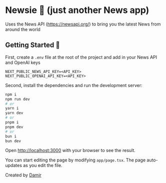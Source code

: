 # Newsie 📰 (just another News app)

Uses the News API (https://newsapi.org/) to bring you the latest News from around the world

## Getting Started 🚀

First, create a `.env` file at the root of the project and add in your News API and OpenAI keys
```
NEXT_PUBLIC_NEWS_API_KEY=<API_KEY>
NEXT_PUBLIC_OPENAI_API_KEY=<API_KEY>
```
Second, install the dependencies and run the development server:

```bash
npm i
npm run dev
# or
yarn i
yarn dev
# or
pnpm i
pnpm dev
# or
bun i
bun dev
```

Open [http://localhost:3000](http://localhost:3000) with your browser to see the result.

You can start editing the page by modifying `app/page.tsx`. The page auto-updates as you edit the file.

Created by [Damir](http://www.damir.fun)
